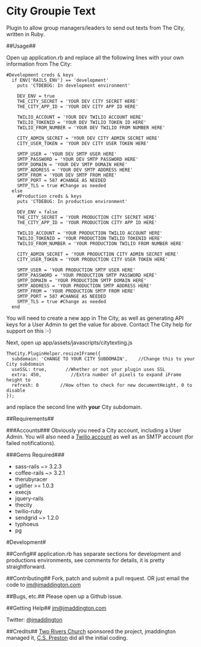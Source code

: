 City Groupie Text
=====================

Plugin to allow group managers/leaders to send out texts from The City, written in Ruby.

##Usage##

Open up application.rb and replace all the following lines with your own information from The City:

    #Development creds & keys
      if ENV['RAILS_ENV'] == 'development'
        puts 'CTDEBUG: In development environment'

        DEV_ENV = true
        THE_CITY_SECRET = 'YOUR DEV CITY SECRET HERE'
        THE_CITY_APP_ID = 'YOUR DEV CITY APP ID HERE'

        TWILIO_ACCOUNT = 'YOUR DEV TWILIO ACCOUNT HERE'
        TWILIO_TOKENID = 'YOUR DEV TWILIO TOKEN ID HERE'
        TWILIO_FROM_NUMBER = 'YOUR DEV TWILIO FROM NUMBER HERE'

        CITY_ADMIN_SECRET = 'YOUR DEV CITY ADMIN SECRET HERE'
        CITY_USER_TOKEN = 'YOUR DEV CITY USER TOKEN HERE'

        SMTP_USER = 'YOUR DEV SMTP USER HERE'
        SMTP_PASSWORD = 'YOUR DEV SMTP PASSWORD HERE'
        SMTP_DOMAIN = 'YOUR DEV SMTP DOMAIN HERE'
        SMTP_ADDRESS = 'YOUR DEV SMTP ADDRESS HERE'
        SMTP_FROM = 'YOUR DEV SMTP FROM HERE'
        SMTP_PORT = 587 #CHANGE AS NEEDED
        SMTP_TLS = true #Change as needed
      else
        #Production creds & keys
        puts 'CTDEBUG: In production environment'

        DEV_ENV = false
        THE_CITY_SECRET = 'YOUR PRODUCTION CITY SECRET HERE'
        THE_CITY_APP_ID = 'YOUR PRODUCTION CITY APP ID HERE'

        TWILIO_ACCOUNT = 'YOUR PRODUCTION TWILIO ACCOUNT HERE'
        TWILIO_TOKENID = 'YOUR PRODUCTION TWILIO TOKENID HERE'
        TWILIO_FROM_NUMBER = 'YOUR PRODUCTION TWILIO FROM NUMBER HERE'

        CITY_ADMIN_SECRET = 'YOUR PRODUCTION CITY ADMIN SECRET HERE'
        CITY_USER_TOKEN = 'YOUR PRODUCTION CITY USER TOKEN HERE'

        SMTP_USER = 'YOUR PRODUCTION SMTP USER HERE'
        SMTP_PASSWORD = 'YOUR PRODUCTION SMTP PASSWORD HERE'
        SMTP_DOMAIN = 'YOUR PRODUCTION SMTP DOMAIN HERE'
        SMTP_ADDRESS = 'YOUR PRODUCTION SMTP ADDRESS HERE'
        SMTP_FROM = 'YOUR PRODUCTION SMTP FROM HERE'
        SMTP_PORT = 587 #CHANGE AS NEEDED
        SMTP_TLS = true #Change as needed
      end
    
You will need to create a new app in The City, as well as generating API keys for a User Admin to get the value for above. Contact The City help for support on this :-)

Next, open up app/assets/javascripts/citytexting.js

    TheCity.PluginHelper.resizeIFrame({
      subdomain: 'CHANGE TO YOUR CITY SUBDOMAIN',    //Change this to your City subdomain
      useSSL: true,       //Whether or not your plugin uses SSL
      extra: 450,           //Extra number of pixels to expand iFrame height to
      refresh: 0        //How often to check for new documentHeight, 0 to disable
    });

and replace the second line with **your** City subdomain.

##Requirements##

###Accounts###
Obviously you need a City account, including a User Admin. You will also need a [Twilio account](http://www.twilio.com) as well as an SMTP account (for failed notifications).

###Gems Required###
+ sass-rails ~> 3.2.3
+ coffee-rails ~> 3.2.1
+ therubyracer
+ uglifier >= 1.0.3
+ execjs 
+ jquery-rails
+ thecity
+ twilio-ruby
+ sendgrid ~> 1.2.0
+ typhoeus
+ pg

#Development#

##Config##
application.rb has separate sections for development and productions environments, see comments for details, it is pretty
straightforward.

##Contributing##
Fork, patch and submit a pull request. OR just email the code to jm@jmaddington.com

##Bugs, etc.##
Please open up a Github issue.

##Getting Help##
jm@jmaddington.com

Twitter: [@jmaddington](https://twitter.com/jmaddington)

##Credits##
[Two Rivers Church](http://www.tworiverschurch.org) sponsored the project, jmaddington managed it, [C.S. Preston](http://www.customsoftwarebypreston.com/) did all the initial coding.